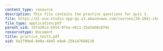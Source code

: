 ```yaml
---
content_type: resource
description: This file contains the practice questions for quiz 3.
file: https://ol-ocw-studio-app-qa.s3.amazonaws.com/courses/20-104j-chemicals-in-the-environment-toxicology-and-public-health-be-104j-spring-2005/6e2799e6840a4845e0a625b147680210_practice_test3.pdf
file_type: application/pdf
parent_uid: 147a28ca-b914-07ea-e011-25a5eb8c674e
resourcetype: Document
title: practice_test3.pdf
uid: 6e2799e6-840a-4845-e0a6-25b147680210
---
```

